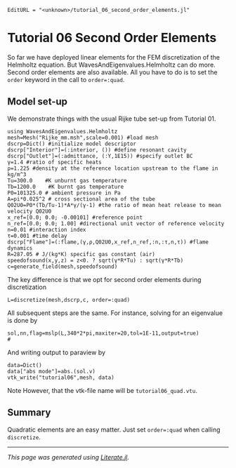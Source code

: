 ```@meta
EditURL = "<unknown>/tutorial_06_second_order_elements.jl"
```

# Tutorial 06 Second Order Elements

So far we have deployed linear elements for the FEM discretization of the
Helmholtz equation. But WavesAndEigenvalues.Helmholtz can do more. Second order
elements are also available. All you have to do is to set the `order` keyword in
the call to `order=:quad`.

## Model set-up

We demonstrate things with the usual Rijke tube set-up from Tutorial 01.

```@example tutorial_06_second_order_elements
using WavesAndEigenvalues.Helmholtz
mesh=Mesh("Rijke_mm.msh",scale=0.001) #load mesh
dscrp=Dict() #initialize model descriptor
dscrp["Interior"]=(:interior, ()) #define resonant cavity
dscrp["Outlet"]=(:admittance, (:Y,1E15)) #specify outlet BC
γ=1.4 #ratio of specific heats
ρ=1.225 #density at the reference location upstream to the flame in kg/m^3
Tu=300.0    #K unburnt gas temperature
Tb=1200.0    #K burnt gas temperature
P0=101325.0 # ambient pressure in Pa
A=pi*0.025^2 # cross sectional area of the tube
Q02U0=P0*(Tb/Tu-1)*A*γ/(γ-1) #the ratio of mean heat release to mean velocity Q02U0
x_ref=[0.0; 0.0; -0.00101] #reference point
n_ref=[0.0; 0.0; 1.00] #directional unit vector of reference velocity
n=0.01 #interaction index
τ=0.001 #time delay
dscrp["Flame"]=(:flame,(γ,ρ,Q02U0,x_ref,n_ref,:n,:τ,n,τ)) #flame dynamics
R=287.05 # J/(kg*K) specific gas constant (air)
speedofsound(x,y,z) = z<0. ? sqrt(γ*R*Tu) : sqrt(γ*R*Tb)
c=generate_field(mesh,speedofsound)
```

The key difference is that we opt for second order elements during discretization

```@example tutorial_06_second_order_elements
L=discretize(mesh,dscrp,c, order=:quad)
```

All subsequent steps are the same. For instance, solving for an eigenvalue is done by

```@example tutorial_06_second_order_elements
sol,nn,flag=mslp(L,340*2*pi,maxiter=20,tol=1E-11,output=true)
#
```

And writing output to paraview by

```@example tutorial_06_second_order_elements
data=Dict()
data["abs mode"]=abs.(sol.v)
vtk_write("tutorial06",mesh, data)
```

Note However, that the vtk-file name will be `tutorial06_quad.vtu`.

## Summary
Quadratic elements are an easy matter. Just set `order=:quad` when calling
`discretize`.

---

*This page was generated using [Literate.jl](https://github.com/fredrikekre/Literate.jl).*

